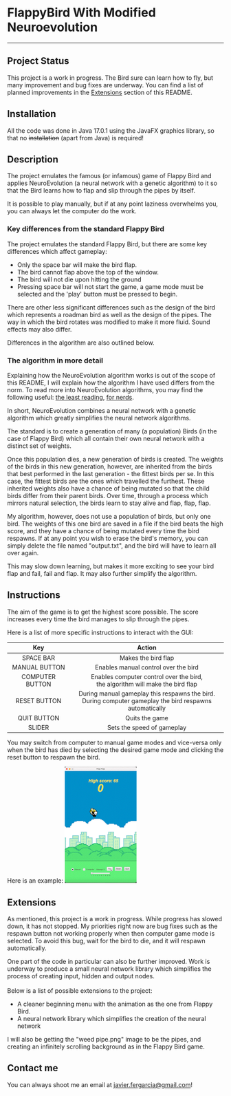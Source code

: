 # FlappyBird With Modified Neuroevolution

---

## Project Status
This project is a work in progress. The Bird sure can learn
how to fly, but many improvement and bug fixes are underway. You
can find a list of planned improvements in the 
[Extensions](#extensions) section of this README.

## Installation
All the code was done in Java 17.0.1 using the JavaFX graphics 
library, so that no ~~installation~~ (apart from Java)
is required!

## Description
The project emulates the famous (or infamous) game of Flappy Bird
and applies NeuroEvolution (a neural network with a genetic 
algorithm) to it so that the Bird learns how to flap and
slip through the pipes by itself.

It is possible to play manually, but if at any point laziness
overwhelms you, you can always let the computer do the work.

### Key differences from the standard Flappy Bird
The project emulates the standard Flappy Bird, but there are some
key differences which affect gameplay:
- Only the space bar will make the bird flap. 
- The bird cannot flap above the top of the window.
- The bird will not die upon hitting the ground
- Pressing space bar will not start the game, a game mode must be selected and the 'play' button must be pressed to begin.

There are other less significant differences such as the design of
the bird which represents a roadman bird as well as the design of
the pipes. The way in which the bird rotates was modified to make
it more fluid. Sound effects may also differ.

Differences in the algorithm are also outlined below.

### The algorithm in more detail
Explaining how the NeuroEvolution algorithm works is out of the
scope of this README, I will explain how the algorithm I have used
differs from the norm. To read more into NeuroEvolution algorithms,
you may find the following useful: 
[the least reading](https://towardsdatascience.com/neat-an-awesome-approach-to-neuroevolution-3eca5cc7930f),
[for nerds](http://nn.cs.utexas.edu/downloads/papers/stanley.ec02.pdf).

In short, NeuroEvolution combines a neural network with a genetic
algorithm which greatly simplifies the neural network algorithms.

The standard is to create a generation of many (a population)
Birds (in the case of Flappy Bird) which all contain their 
own neural network with a distinct set of weights.

Once this population dies, a new generation of birds is created.
The weights of the birds in this new generation, however, are
inherited from the birds that best performed in the last generation -
the fittest birds per se. In this case, the fittest birds are the
ones which travelled the furthest. These inherited weights also have
a chance of being mutated so that the child birds differ from their
parent birds. Over time, through a process which mirrors natural
selection, the birds learn to stay alive and flap, flap, flap.

My algorithm, however, does not use a population of birds, 
but only one bird. The weights of this one bird are saved in a file
if the bird beats the high score, and they have a chance of being
mutated every time the bird respawns. If at any point you wish 
to erase the bird's memory, you can simply delete the file named
"output.txt", and the bird will have to learn all over again.

This may slow down learning, but makes it
more exciting to see your bird flap and fail, fail and flap. It
may also further simplify the algorithm.

## Instructions 
The aim of the game is to get the highest score possible. The score
increases every time the bird manages to slip through the pipes.

Here is a list of more specific instructions to interact with
the GUI:

|       Key       |                                                    Action                                                     |
|:---------------:|:-------------------------------------------------------------------------------------------------------------:|
|    SPACE BAR    |                                              Makes the bird flap                                              |
|  MANUAL BUTTON  |                                     Enables manual control over the bird                                      |
| COMPUTER BUTTON |              Enables computer control over the bird, <br/> the algorithm will make the bird flap              |
|  RESET BUTTON   | During manual gameplay this respawns the bird. <br/> During computer gameplay the bird respawns automatically |
|   QUIT BUTTON   |                                                Quits the game                                                 |
|     SLIDER      |                                          Sets the speed of gameplay                                           |

You may switch from computer to manual game modes and 
vice-versa only when the bird has died by selecting the desired
game mode and clicking the reset button to respawn the bird.

Here is an example:
![Flappy Bird](https://github.com/Javierfg02/FlappyBird-With-Neuroevolution/blob/main/Flappy-Bird.gif)

## Extensions
As mentioned, this project is a work in progress. While progress
has slowed down, it has not stopped. My priorities right now are
bug fixes such as the respawn button not working properly when
then computer game mode is selected. To avoid this bug, wait for
the bird to die, and it will respawn automatically.

One part of the code in particular can also be further improved.
Work is underway to produce a small neural network library which
simplifies the process of creating input, hidden and output nodes.
<br /><br /> Below is a list of possible extensions to the 
project:
- A cleaner beginning menu with the animation as the one from Flappy Bird.
- A neural network library which simplifies the creation of the neural network

I will also be getting the "weed pipe.png" image to be the pipes, and
creating an infinitely scrolling background as in the Flappy Bird game.

## Contact me
You can always shoot me an email at javier.fergarcia@gmail.com!